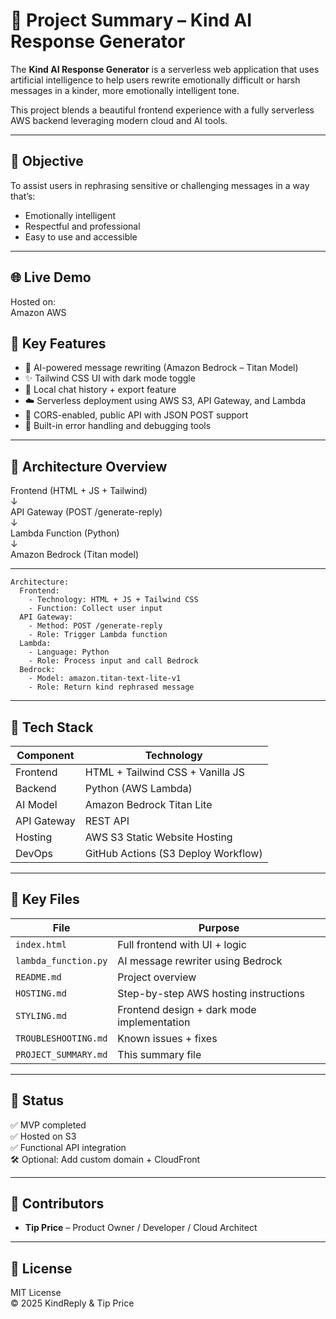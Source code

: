 # 🧾 Project Summary – Kind AI Response Generator

The **Kind AI Response Generator** is a serverless web application that uses artificial intelligence to help users rewrite emotionally difficult or harsh messages in a kinder, more emotionally intelligent tone.

This project blends a beautiful frontend experience with a fully serverless AWS backend leveraging modern cloud and AI tools.

---

## 🎯 Objective

To assist users in rephrasing sensitive or challenging messages in a way that’s:
- Emotionally intelligent
- Respectful and professional
- Easy to use and accessible

---

## 🌐 Live Demo

Hosted on:  
Amazon AWS
## 🧠 Key Features

- 💬 AI-powered message rewriting (Amazon Bedrock – Titan Model)
- ✨ Tailwind CSS UI with dark mode toggle
- 💾 Local chat history + export feature
- ☁️ Serverless deployment using AWS S3, API Gateway, and Lambda
- 🔐 CORS-enabled, public API with JSON POST support
- 🧪 Built-in error handling and debugging tools

---

## 🧱 Architecture Overview

Frontend (HTML + JS + Tailwind)  
↓  
API Gateway (POST /generate-reply)  
↓  
Lambda Function (Python)  
↓  
Amazon Bedrock (Titan model)

---
```
Architecture:
  Frontend:
    - Technology: HTML + JS + Tailwind CSS
    - Function: Collect user input
  API Gateway:
    - Method: POST /generate-reply
    - Role: Trigger Lambda function
  Lambda:
    - Language: Python
    - Role: Process input and call Bedrock
  Bedrock:
    - Model: amazon.titan-text-lite-v1
    - Role: Return kind rephrased message
```

---

## 🧱 Tech Stack

| Component     | Technology                          |
|---------------|--------------------------------------|
| Frontend      | HTML + Tailwind CSS + Vanilla JS     |
| Backend       | Python (AWS Lambda)                  |
| AI Model      | Amazon Bedrock Titan Lite            |
| API Gateway   | REST API                             |
| Hosting       | AWS S3 Static Website Hosting        |
| DevOps        | GitHub Actions (S3 Deploy Workflow)  |

---

## 📁 Key Files

| File                 | Purpose                                     |
|----------------------|---------------------------------------------|
| `index.html`         | Full frontend with UI + logic               |
| `lambda_function.py` | AI message rewriter using Bedrock           |
| `README.md`          | Project overview                            |
| `HOSTING.md`         | Step-by-step AWS hosting instructions       |
| `STYLING.md`         | Frontend design + dark mode implementation  |
| `TROUBLESHOOTING.md` | Known issues + fixes                        |
| `PROJECT_SUMMARY.md` | This summary file                           |

---

## 🏁 Status

✅ MVP completed  
✅ Hosted on S3  
✅ Functional API integration  
🛠️ Optional: Add custom domain + CloudFront

---

## 🙌 Contributors

- **Tip Price** – Product Owner / Developer / Cloud Architect

---

## 📄 License

MIT License  
© 2025 KindReply & Tip Price
